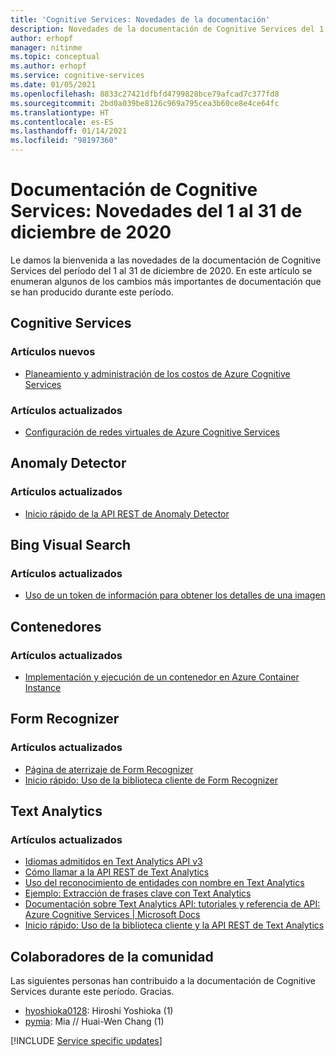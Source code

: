 ```yaml
---
title: 'Cognitive Services: Novedades de la documentación'
description: Novedades de la documentación de Cognitive Services del 1 al 31 de diciembre de 2020.
author: erhopf
manager: nitinme
ms.topic: conceptual
ms.author: erhopf
ms.service: cognitive-services
ms.date: 01/05/2021
ms.openlocfilehash: 8833c27421dfbfd4799828bce79afcad7c377fd8
ms.sourcegitcommit: 2bd0a039be8126c969a795cea3b60ce8e4ce64fc
ms.translationtype: HT
ms.contentlocale: es-ES
ms.lasthandoff: 01/14/2021
ms.locfileid: "98197360"
---
```

# <a name="cognitive-services-docs-whats-new-for-december-1-2020---december-31-2020"></a>Documentación de Cognitive Services: Novedades del 1 al 31 de diciembre de 2020

Le damos la bienvenida a las novedades de la documentación de Cognitive Services del período del 1 al 31 de diciembre de 2020. En este artículo se enumeran algunos de los cambios más importantes de documentación que se han producido durante este período.

## <a name="cognitive-services"></a>Cognitive Services

### <a name="new-articles"></a>Artículos nuevos

- [Planeamiento y administración de los costos de Azure Cognitive Services](plan-manage-costs.md)

### <a name="updated-articles"></a>Artículos actualizados

- [Configuración de redes virtuales de Azure Cognitive Services](cognitive-services-virtual-networks.md)

## <a name="anomaly-detector"></a>Anomaly Detector

### <a name="updated-articles"></a>Artículos actualizados

- [Inicio rápido de la API REST de Anomaly Detector](https://docs.microsoft.com/azure/cognitive-services/anomaly-detector/quickstarts/client-libraries?tabs=windows&pivots=rest-api)

## <a name="bing-visual-search"></a>Bing Visual Search

### <a name="updated-articles"></a>Artículos actualizados

- [Uso de un token de información para obtener los detalles de una imagen](/azure/cognitive-services/bing-visual-search/use-insights-token)

## <a name="containers"></a>Contenedores

### <a name="updated-articles"></a>Artículos actualizados

- [Implementación y ejecución de un contenedor en Azure Container Instance](/azure/cognitive-services/containers/azure-container-instance-recipe)

## <a name="form-recognizer"></a>Form Recognizer

### <a name="updated-articles"></a>Artículos actualizados

- [Página de aterrizaje de Form Recognizer](/azure/cognitive-services/form-recognizer/)
- [Inicio rápido: Uso de la biblioteca cliente de Form Recognizer](/azure/cognitive-services/form-recognizer/quickstarts/client-library)

## <a name="text-analytics"></a>Text Analytics

### <a name="updated-articles"></a>Artículos actualizados

- [Idiomas admitidos en Text Analytics API v3](/azure/cognitive-services/text-analytics/language-support)
- [Cómo llamar a la API REST de Text Analytics](/azure/cognitive-services/text-analytics/how-tos/text-analytics-how-to-call-api)
- [Uso del reconocimiento de entidades con nombre en Text Analytics](/azure/cognitive-services/text-analytics/how-tos/text-analytics-how-to-entity-linking)
- [Ejemplo: Extracción de frases clave con Text Analytics](/azure/cognitive-services/text-analytics/how-tos/text-analytics-how-to-keyword-extraction)
- [Documentación sobre Text Analytics API: tutoriales y referencia de API: Azure Cognitive Services | Microsoft Docs](/azure/cognitive-services/text-analytics/)
- [Inicio rápido: Uso de la biblioteca cliente y la API REST de Text Analytics](/azure/cognitive-services/text-analytics/quickstarts/client-libraries-rest-api)

## <a name="community-contributors"></a>Colaboradores de la comunidad

Las siguientes personas han contribuido a la documentación de Cognitive Services durante este período. Gracias.

- [hyoshioka0128](https://github.com/hyoshioka0128): Hiroshi Yoshioka (1)
- [pymia](https://github.com/pymia): Mia // Huai-Wen Chang (1)

[!INCLUDE [Service specific updates](./includes/service-specific-updates.md)]
